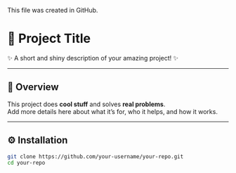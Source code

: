 This file was created in GitHub.


# 🚀 Project Title

✨ A short and shiny description of your amazing project! ✨  

---

## 🧠 Overview
This project does **cool stuff** and solves **real problems**.  
Add more details here about what it’s for, who it helps, and how it works.

---

## ⚙️ Installation
```bash
git clone https://github.com/your-username/your-repo.git
cd your-repo

